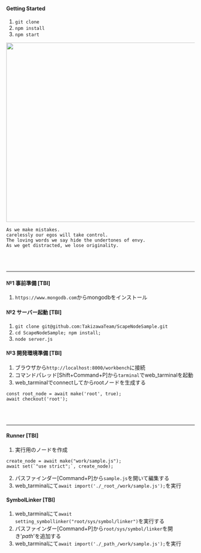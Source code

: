#### Getting Started
1. `git clone`
2. `npm install`
3. `npm start`

<img width="720px" height="480px" src="https://user-images.githubusercontent.com/15166116/78658685-70a6d300-7905-11ea-8c3e-c56668b1a21e.png"/>

```
As we make mistakes.
carelessly our egos will take control.
The loving words we say hide the undertones of envy.
As we get distracted, we lose originality.
```

<br>
<br>

---

#### №1 事前準備 [TBI]
1. `https://www.mongodb.com`からmongodbをインストール

#### №2 サーバー起動 [TBI]
1. `git clone git@github.com:TakizawaTeam/ScapeNodeSample.git`
2. `cd ScapeNodeSample; npm install;`
3. `node server.js`

#### №3 開発環境準備 [TBI]
1. ブラウザから`http://localhost:8000/workbench`に接続
2. コマンドパレッド[Shift+Command+P]から`tarminal`でweb_tarminalを起動
3. web_tarminalでconnectしてからrootノードを生成する
```
const root_node = await make('root', true);
await checkout('root');
```

<br>
<br>

---

#### Runner [TBI]
1. 実行用のノードを作成
```
create_node = await make("work/sample.js");
await set(`"use strict";`, create_node);
```
2. パスファインダー[Command+P]から`sample.js`を開いて編集する
3. web_tarminalにて`await import('./_root_/work/sample.js');`を実行

#### SymbolLinker [TBI]
1. web_tarminalにて`await setting_symbollinker("root/sys/symbol/linker")`を実行する
2. パスファインダー[Command+P]から`root/sys/symbol/linker`を開き'_path_'を追加する
3. web_tarminalにて`await import('./_path_/work/sample.js');`を実行
